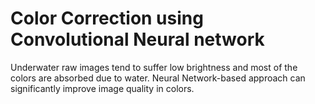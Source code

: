 # Color Correction using Convolutional Neural network
Underwater raw images tend to suffer low brightness and most of the colors are absorbed due to water. Neural Network-based approach can significantly improve image quality in colors.
